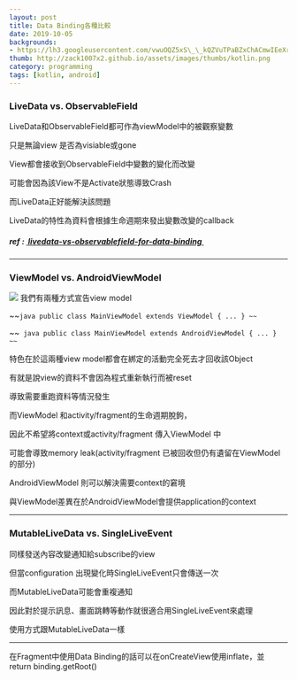```yaml
---
layout: post
title: Data Binding各種比較
date: 2019-10-05
backgrounds:
- https://lh3.googleusercontent.com/vwuOQZ5xS\_\_kQZVuTPaBZxChACmwIEeXrkznajiHJTxYso\_IpI2JD\_1LxsF\_5ZsWWi6Nq1jGexF00qjDuYsE-b45VXWJBQUNa50lhWeJ4E5Dyg\_c0Yb9eo1nSuu8D6nZKrNKPH6y9Q
thumb: http://zack1007x2.github.io/assets/images/thumbs/kotlin.png
category: programming
tags: [kotlin, android]
---
```


### **LiveData vs. ObservableField**

LiveData和ObservableField都可作為viewModel中的被觀察變數

只是無論view 是否為visiable或gone

View都會接收到ObservableField中變數的變化而改變

可能會因為該View不是Activate狀態導致Crash

而LiveData正好能解決該問題

LiveData的特性為資料會根據生命週期來發出變數改變的callback

##### ref : [ livedata-vs-observablefield-for-data-binding ][1]

----

### **ViewModel  vs. AndroidViewModel**

![][image-1]
我們有兩種方式宣告view model

~~```java
public class MainViewModel extends ViewModel {
    ...
}
~~```

~~``` java
public class MainViewModel extends AndroidViewModel {
  ...
}
~~```

特色在於這兩種view model都會在綁定的活動完全死去才回收該Object

有就是說view的資料不會因為程式重新執行而被reset 

導致需要重跑資料等情況發生


而ViewModel 和activity/fragment的生命週期脫鉤，

因此不希望將context或activity/fragment 傳入ViewModel 中

可能會導致memory leak(activity/fragment 已被回收但仍有遺留在ViewModel的部分)

AndroidViewModel 則可以解決需要context的窘境

與ViewModel差異在於AndroidViewModel會提供application的context

----

### MutableLiveData vs. SingleLiveEvent

同樣發送內容改變通知給subscribe的view

但當configuration 出現變化時SingleLiveEvent只會傳送一次

而MutableLiveData可能會重複通知

因此對於提示訊息、畫面跳轉等動作就很適合用SingleLiveEvent來處理

使用方式跟MutableLiveData一樣

----

在Fragment中使用Data Binding的話可以在onCreateView使用inflate，並return binding.getRoot()

[1]:	https://stackoverflow.com/questions/53836429/livedata-vs-observablefield-for-data-binding

[image-1]:	https://developer.android.com/images/topic/libraries/architecture/viewmodel-lifecycle.pn